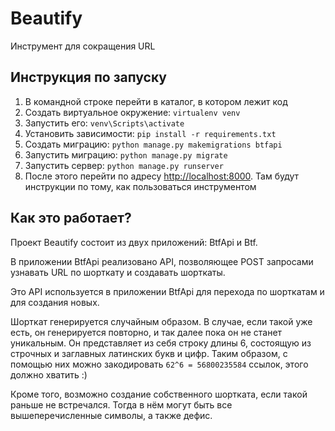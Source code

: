 # Beautify
Инструмент для сокращения URL

## Инструкция по запуску
1. В командной строке перейти в каталог, в котором лежит код
2. Создать виртуальное окружение: `virtualenv venv`
3. Запустить его: `venv\Scripts\activate`
4. Установить зависимости: `pip install -r requirements.txt`
5. Создать миграцию: `python manage.py makemigrations btfapi`
6. Запустить миграцию: `python manage.py migrate`
7. Запустить сервер: `python manage.py runserver`
8. После этого перейти по адресу [http://localhost:8000](http://localhost:8000). Там будут инструкции по тому, как пользоваться инструментом

## Как это работает?
Проект Beautify состоит из двух приложений: BtfApi и Btf.

В приложении BtfApi реализовано API, позволяющее POST запросами узнавать URL по шорткату и создавать шорткаты.

Это API используется в приложении BtfApi для перехода по шорткатам и для создания новых.

Шорткат генерируется случайным образом. В случае, если такой уже есть, он генерируется повторно, и так далее пока он не станет уникальным. Он представляет из себя строку длины 6, состоящую из строчных и заглавных латинских букв и цифр. Таким образом, с помощью них можно закодировать `62^6 = 56800235584` ссылок, этого должно хватить :)

Кроме того, возможно создание собственного шортката, если такой раньше не встречался. Тогда в нём могут быть все вышеперечисленные символы, а также дефис.
